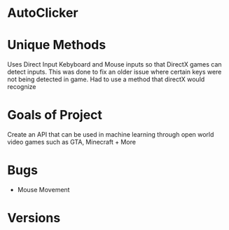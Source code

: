 # AutoClicker

# Unique Methods
Uses Direct Input Kebyboard and Mouse inputs so that DirectX games can detect inputs. This was done to fix an older issue where certain keys were not being detected in game.
Had to use a method that directX would recognize

# Goals of Project
Create an API that can be used in machine learning through open world video games such as GTA, Minecraft + More

# Bugs
* Mouse Movement
# Versions


